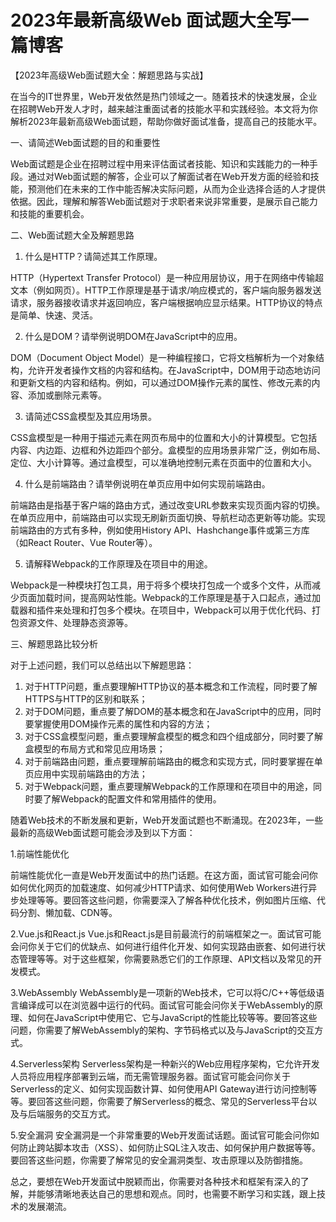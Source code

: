 # 2023年最新高级Web 面试题大全写一篇博客



【2023年高级Web面试题大全：解题思路与实战】

在当今的IT世界里，Web开发依然是热门领域之一。随着技术的快速发展，企业在招聘Web开发人才时，越来越注重面试者的技能水平和实践经验。本文将为你解析2023年最新高级Web面试题，帮助你做好面试准备，提高自己的技能水平。

一、请简述Web面试题的目的和重要性

Web面试题是企业在招聘过程中用来评估面试者技能、知识和实践能力的一种手段。通过对Web面试题的解答，企业可以了解面试者在Web开发方面的经验和技能，预测他们在未来的工作中能否解决实际问题，从而为企业选择合适的人才提供依据。因此，理解和解答Web面试题对于求职者来说非常重要，是展示自己能力和技能的重要机会。

二、Web面试题大全及解题思路

1. 什么是HTTP？请简述其工作原理。

HTTP（Hypertext Transfer Protocol）是一种应用层协议，用于在网络中传输超文本（例如网页）。HTTP工作原理是基于请求/响应模式的，客户端向服务器发送请求，服务器接收请求并返回响应，客户端根据响应显示结果。HTTP协议的特点是简单、快速、灵活。

2. 什么是DOM？请举例说明DOM在JavaScript中的应用。

DOM（Document Object Model）是一种编程接口，它将文档解析为一个对象结构，允许开发者操作文档的内容和结构。在JavaScript中，DOM用于动态地访问和更新文档的内容和结构。例如，可以通过DOM操作元素的属性、修改元素的内容、添加或删除元素等。

3. 请简述CSS盒模型及其应用场景。

CSS盒模型是一种用于描述元素在网页布局中的位置和大小的计算模型。它包括内容、内边距、边框和外边距四个部分。盒模型的应用场景非常广泛，例如布局、定位、大小计算等。通过盒模型，可以准确地控制元素在页面中的位置和大小。

4. 什么是前端路由？请举例说明在单页应用中如何实现前端路由。

前端路由是指基于客户端的路由方式，通过改变URL参数来实现页面内容的切换。在单页应用中，前端路由可以实现无刷新页面切换、导航栏动态更新等功能。实现前端路由的方式有多种，例如使用History API、Hashchange事件或第三方库（如React Router、Vue Router等）。

5. 请解释Webpack的工作原理及在项目中的用途。

Webpack是一种模块打包工具，用于将多个模块打包成一个或多个文件，从而减少页面加载时间，提高网站性能。Webpack的工作原理是基于入口起点，通过加载器和插件来处理和打包多个模块。在项目中，Webpack可以用于优化代码、打包资源文件、处理静态资源等。

三、解题思路比较分析

对于上述问题，我们可以总结出以下解题思路：

1. 对于HTTP问题，重点要理解HTTP协议的基本概念和工作流程，同时要了解HTTPS与HTTP的区别和联系；
2. 对于DOM问题，重点要了解DOM的基本概念和在JavaScript中的应用，同时要掌握使用DOM操作元素的属性和内容的方法；
3. 对于CSS盒模型问题，重点要理解盒模型的概念和四个组成部分，同时要了解盒模型的布局方式和常见应用场景；
4. 对于前端路由问题，重点要理解前端路由的概念和实现方式，同时要掌握在单页应用中实现前端路由的方法；
5. 对于Webpack问题，重点要理解Webpack的工作原理和在项目中的用途，同时要了解Webpack的配置文件和常用插件的使用。


随着Web技术的不断发展和更新，Web开发面试题也不断涌现。在2023年，一些最新的高级Web面试题可能会涉及到以下方面：

1.前端性能优化

前端性能优化一直是Web开发面试中的热门话题。在这方面，面试官可能会问你如何优化网页的加载速度、如何减少HTTP请求、如何使用Web Workers进行异步处理等等。要回答这些问题，你需要深入了解各种优化技术，例如图片压缩、代码分割、懒加载、CDN等。

2.Vue.js和React.js
Vue.js和React.js是目前最流行的前端框架之一。面试官可能会问你关于它们的优缺点、如何进行组件化开发、如何实现路由嵌套、如何进行状态管理等等。对于这些框架，你需要熟悉它们的工作原理、API文档以及常见的开发模式。

3.WebAssembly
WebAssembly是一项新的Web技术，它可以将C/C++等低级语言编译成可以在浏览器中运行的代码。面试官可能会问你关于WebAssembly的原理、如何在JavaScript中使用它、它与JavaScript的性能比较等等。要回答这些问题，你需要了解WebAssembly的架构、字节码格式以及与JavaScript的交互方式。

4.Serverless架构
Serverless架构是一种新兴的Web应用程序架构，它允许开发人员将应用程序部署到云端，而无需管理服务器。面试官可能会问你关于Serverless的定义、如何实现函数计算、如何使用API Gateway进行访问控制等等。要回答这些问题，你需要了解Serverless的概念、常见的Serverless平台以及与后端服务的交互方式。

5.安全漏洞
安全漏洞是一个非常重要的Web开发面试话题。面试官可能会问你如何防止跨站脚本攻击（XSS）、如何防止SQL注入攻击、如何保护用户数据等等。要回答这些问题，你需要了解常见的安全漏洞类型、攻击原理以及防御措施。

总之，要想在Web开发面试中脱颖而出，你需要对各种技术和框架有深入的了解，并能够清晰地表达自己的思想和观点。同时，也需要不断学习和实践，跟上技术的发展潮流。





